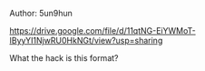 Author: 5un9hun

https://drive.google.com/file/d/11qtNG-EiYWMoT-IByyYI1NjwRU0HkNGt/view?usp=sharing

What the hack is this format?
